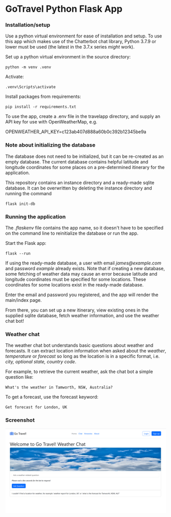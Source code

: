 # GoTravel Python Flask App

### Installation/setup
Use a python virtual environment for ease of installation and setup. To use this app
which makes use of the Chatterbot chat library, Python 3.7.9 or lower must be used
(the latest in the 3.7.x series _might_ work).

Set up a python virtual environment in the source directory:

``python -m venv .venv``

Activate:

``.venv\Scripts\activate``

Install packages from requirements:

``pip install -r requirements.txt``

To use the app, create a .env file in the travelapp directory, and supply an API key
for use with OpenWeatherMap, e.g.

OPENWEATHER_API_KEY=c123ab407d888a60b0c392b12345be9a


### Note about initializing the database

The database does not need to be initialized, but it can be re-created as an empty
database.  The current database contains helpful latitude and longitude coordinates
for some places on a pre-determined itinerary for the application.

This repository contains an instance directory and a ready-made sqlite database. It can
be overwritten by deleting the instance directory and running the command

``flask init-db``

### Running the application

The _.flaskenv_ file contains the app name, so it doesn't have to be specified on the
command line to reinitialize the database or run the app.

Start the Flask app:

``flask --run``

If using the ready-made database, a user with
email _james@example.com_ and password _example_ already exists. Note that if creating
a new database, some fetching of weather data may cause an error because latitude and
longitude coordinates must be specified for some locations. These coordinates for some
locations exist in the ready-made database.

Enter the email and password you registered,
and the app will render the main/index page.

From there, you can set up a new itinerary, view existing ones in the supplied sqlite
database, fetch weather information, and use the weather chat bot!

### Weather chat
The weather chat bot understands basic questions about weather and forecasts. It can
extract location information when asked about the _weather_, _temperature_ or
_forecast_ so long as the location is in a specific format, i.e. *_city_, _optional state_,
_country code_*.

For example, to retrieve the current weather, ask the chat bot a simple question like:

``What's the weather in Tamworth, NSW, Australia?``

To get a forecast, use the forecast keyword:

``Get forecast for London, UK``

### Screenshot

![GoTravel Screenshot](/gotravel-screenshot.png "GoTravel! Screenshot")
